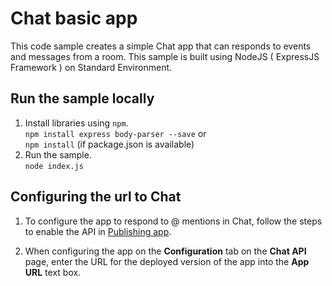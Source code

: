 # Chat basic app

This code sample creates a simple Chat app that can responds to events and 
messages from a room. This sample is built using NodeJS ( ExpressJS Framework ) on Standard Environment.

## Run the sample locally
  
  1. Install libraries using `npm`. </br>
     `npm install express body-parser --save` or </br> `npm install` (if package.json is available)
  2. Run the sample.</br>
    `node index.js`

## Configuring the url to Chat

  1. To configure the app to respond to @ mentions in Chat, follow the steps to enable the API in [Publishing app](https://developers.google.com/chat/how-tos/apps-publish).

  2. When configuring the app on the **Configuration** tab on the
     **Chat API** page, enter the URL for the deployed version of the app into the **App URL** text box.
